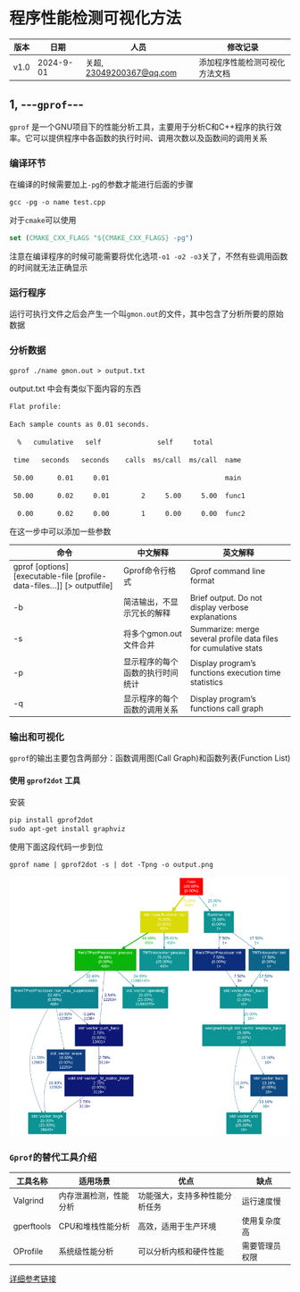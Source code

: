 # 程序性能检测可视化方法

| 版本 | 日期       | 人员                     | 修改记录                                                     |
| ---- | ---------- | ---------------------- | ------------------------------------------------------------ |
| v1.0 | 2024-9-01 | 关超, 23049200367@qq.com  | 添加程序性能检测可视化方法文档          |

## 1, ---`gprof`---
`gprof` 是一个GNU项目下的性能分析工具，主要用于分析C和C++程序的执行效率。它可以提供程序中各函数的执行时间、调用次数以及函数间的调用关系
### 编译环节
在编译的时候需要加上`-pg`的参数才能进行后面的步骤
```shell
gcc -pg -o name test.cpp
```
对于`cmake`可以使用
```cmake
set (CMAKE_CXX_FLAGS "${CMAKE_CXX_FLAGS} -pg")
```
注意在编译程序的时候可能需要将优化选项`-o1 -o2 -o3`关了，不然有些调用函数的时间就无法正确显示
### 运行程序
运行可执行文件之后会产生一个叫`gmon.out`的文件，其中包含了分析所要的原始数据
### 分析数据
```shell
gprof ./name gmon.out > output.txt
```
output.txt 中会有类似下面内容的东西
```
Flat profile:

Each sample counts as 0.01 seconds.

  %   cumulative   self              self     total           

 time   seconds   seconds    calls  ms/call  ms/call  name    

 50.00      0.01     0.01                             main

 50.00      0.02     0.01        2     5.00     5.00  func1

  0.00      0.02     0.00        1     0.00     0.00  func2
```

在这一步中可以添加一些参数

| 命令                                                                     | 中文解释             | 英文解释                                                             |
| ---------------------------------------------------------------------- | ---------------- | ---------------------------------------------------------------- |
| gprof [options] [executable-file [profile-data-files…]] [> outputfile] | Gprof命令行格式       | Gprof command line format                                        |
| -b                                                                     | 简洁输出，不显示冗长的解释    | Brief output. Do not display verbose explanations                |
| -s                                                                     | 将多个gmon.out文件合并  | Summarize: merge several profile data files for cumulative stats |
| -p                                                                     | 显示程序的每个函数的执行时间统计 | Display program’s functions execution time statistics            |
| -q                                                                     | 显示程序的每个函数的调用关系   | Display program’s functions call graph                           |
### 输出和可视化
`gprof`的输出主要包含两部分：函数调用图(Call Graph)和函数列表(Function List)
#### 使用 `gprof2dot` 工具
安装
```shell
pip install gprof2dot
sudo apt-get install graphviz
```
使用下面这段代码一步到位
```shell
gprof name | gprof2dot -s | dot -Tpng -o output.png

```
![output.png](./output.png)

### `Gprof`的替代工具介绍

|工具名称|适用场景|优点|缺点|
|---|---|---|---|
|Valgrind|内存泄漏检测，性能分析|功能强大，支持多种性能分析任务|运行速度慢|
|gperftools|CPU和堆栈性能分析|高效，适用于生产环境|使用复杂度高|
|OProfile|系统级性能分析|可以分析内核和硬件性能|需要管理员权限|
[详细参考链接](https://developer.aliyun.com/article/1467209)
